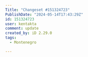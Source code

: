 ```yaml
---
Title: "Changeset #151324723"
PublishDate: "2024-05-14T17:43:29Z"
id: 151324723
user: kentakta
comment: update
created_by: iD 2.29.0
tags:
  - Montenegro

---
```

